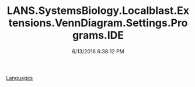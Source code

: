 ﻿---
title: LANS.SystemsBiology.Localblast.Extensions.VennDiagram.Settings.Programs.IDE
date: 6/13/2016 6:38:12 PM
---

[Languages](T-LANS.SystemsBiology.Localblast.Extensions.VennDiagram.Settings.Programs.IDE.Languages.html)
